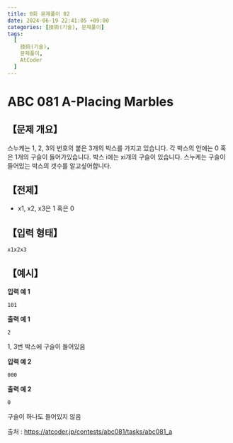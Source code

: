 ```yaml
---
title: 0회 문제풀이 02
date: 2024-06-19 22:41:05 +09:00
categories: [技術(기술), 문제풀이]
tags:
  [
    技術(기술),
    문제풀이,
    AtCoder
  ]
---
```

# ABC 081 A-Placing Marbles
## 【문제 개요】
스누케는 1, 2, 3의 번호의 붙은 3개의 박스를 가지고 있습니다. 각 박스의 안에는 0 혹은 1개의 구슬이 들어가있습니다. 박스 i에는 xi개의 구슬이 있습니다.
스누케는 구슬이 들어있는 박스의 갯수를 알고싶어합니다.

## 【전제】
- x1, x2, x3은 1 혹은 0

## 【입력 형태】
```
x1x2x3
```

## 【예시】

**입력 예 1**

```
101
```

**출력 예 1**

```
2
```

1, 3번 박스에 구슬이 들어있음

**입력 예 2**

```
000
```

**출력 예 2**

```
0
```

구슬이 하나도 들어있지 않음

출처 : <a href="https://atcoder.jp/contests/abc081/tasks/abc081_a">https://atcoder.jp/contests/abc081/tasks/abc081_a</a> 